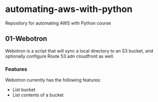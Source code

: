 # automating-aws-with-python

Repository for automating AWS with Python course

## 01-Webotron

Webotron is a script that will sync a local directory to an S3 bucket, and optionally configure Route 53 adn cloudfront as well.

### Features

Webotron currently has the following features:

- List bucket
- List contents of a bucket
